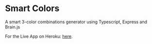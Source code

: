 # Smart Colors

A smart 3-color combinations generator using Typescript, Express and Brain.js

For the Live App on Heroku: [here](https://smart-colors.herokuapp.com/).